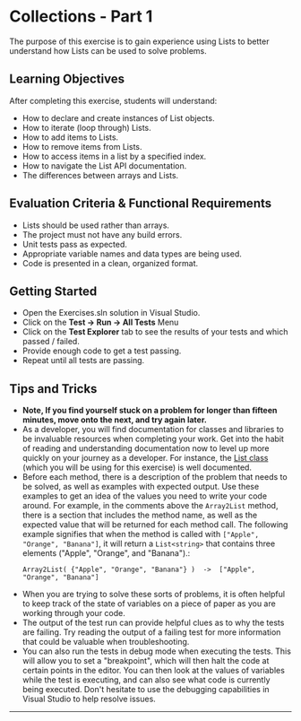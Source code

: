 # Collections - Part 1

The purpose of this exercise is to gain experience using Lists to better understand how Lists can be used to solve problems.

## Learning Objectives

After completing this exercise, students will understand:

* How to declare and create instances of List objects.
* How to iterate (loop through) Lists.
* How to add items to Lists.
* How to remove items from Lists.
* How to access items in a list by a specified index.
* How to navigate the List API documentation.
* The differences between arrays and Lists.

## Evaluation Criteria & Functional Requirements

* Lists should be used rather than arrays.
* The project must not have any build errors.
* Unit tests pass as expected.
* Appropriate variable names and data types are being used.
* Code is presented in a clean, organized format.

## Getting Started

* Open the Exercises.sln solution in Visual Studio.
* Click on the **Test -> Run -> All Tests** Menu
* Click on the **Test Explorer** tab to see the results of your tests and which passed / failed.
* Provide enough code to get a test passing.
* Repeat until all tests are passing.

## Tips and Tricks

* **Note, If you find yourself stuck on a problem for longer than fifteen minutes, move onto the next, and try again later.**
* As a developer, you will find documentation for classes and libraries to be invaluable resources when completing your work. Get into the habit of reading and understanding documentation now to level up more quickly on your journey as a developer. For instance, the [List class][.net-core-list-api-docs] (which you will be using for this exercise) is well documented.
* Before each method, there is a description of the problem that needs to be solved, as well as examples with expected output. Use these examples to get an idea of the values you need to write your code around. For example, in the comments above the `Array2List` method, there is a section that includes the method name, as well as the expected value that will be returned for each method call. The following example signifies that when the method is called with `["Apple", "Orange", "Banana"]`, it will return a `List<string>` that contains three elements ("Apple", "Orange", and "Banana").:
    ```
    Array2List( {"Apple", "Orange", "Banana"} )  ->  ["Apple", "Orange", "Banana"]
    ```
* When you are trying to solve these sorts of problems, it is often helpful to keep track of the state of variables on a piece of paper as you are working through your code.
* The output of the test run can provide helpful clues as to why the tests are failing. Try reading the output of a failing test for more information that could be valuable when troubleshooting.
* You can also run the tests in debug mode when executing the tests. This will allow you to set a "breakpoint", which will then halt the code at certain points in the editor. You can then look at the values of variables while the test is executing, and can also see what code is currently being executed. Don't hesitate to use the debugging capabilities in Visual Studio to help resolve issues.

---

[.net-core-list-api-docs]: https://docs.microsoft.com/en-us/dotnet/api/system.collections.generic.list-1?view=netcore-2.2
